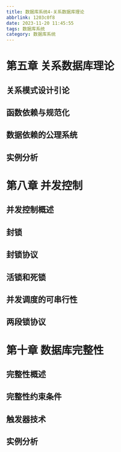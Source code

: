 ```yaml
---
title: 数据库系统4-关系数据库理论
abbrlink: 1203c0f8
date: 2023-11-20 11:45:55
tags: 数据库系统
category: 数据库系统
---
```



# 第五章 关系数据库理论
## 关系模式设计引论
## 函数依赖与规范化
## 数据依赖的公理系统
## 实例分析




# 第八章 并发控制
## 并发控制概述
## 封锁
## 封锁协议
## 活锁和死锁
## 并发调度的可串行性
## 两段锁协议

# 第十章 数据库完整性
## 完整性概述
## 完整性约束条件
## 触发器技术
## 实例分析